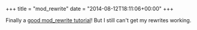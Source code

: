 +++
title = "mod_rewrite"
date = "2014-08-12T18:11:06+00:00"
+++

Finally a <a href="http://www.addedbytes.com/articles/for-beginners/url-rewriting-for-beginners/">good mod_rewrite tutorial</a>! But I still can't get my rewrites working.
			